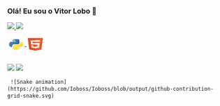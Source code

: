 ### Olá! Eu sou o Vitor Lobo 👋


 <div>
  <a href="https://github.com/Ioboss">
  <img height="165em" src="https://github-readme-stats.vercel.app/api?username=Ioboss&show_icons=true&theme=dark&include_all_commits=true&count_private=true"/>
  <img height="165em" src="https://github-readme-stats.vercel.app/api/top-langs/?username=Ioboss&layout=compact&langs_count=7&theme=dark"/>
</div>
<div style="display: inline_block"><br>
  <img align="center" alt="Rafa-Python" height="30" width="40" src="https://raw.githubusercontent.com/devicons/devicon/master/icons/python/python-original.svg">
  <img align="center" alt="Rafa-HTML" height="30" width="40" src="https://raw.githubusercontent.com/devicons/devicon/master/icons/html5/html5-original.svg">
</div>
  
  ##
  
  <div>
    <a href="https://instagram.com/vitorlobos" target="_blank"><img src="https://img.shields.io/badge/-Instagram-%23E4405F?style=for-the-badge&logo=instagram&logoColor=white" target="_blank"></a>
     <a href="https://www.linkedin.com/in/vitor-l-b80047144/" target="_blank"><img src="https://img.shields.io/badge/-LinkedIn-%230077B5?style=for-the-badge&logo=linkedin&logoColor=white" target="_blank"></a> 
   
     ![Snake animation](https://github.com/Ioboss/Ioboss/blob/output/github-contribution-grid-snake.svg)
   
  </div>
